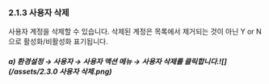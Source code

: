 ### 2.1.3 사용자 삭제

사용자 계정을 삭제할 수 있습니다. 삭제된 계정은 목록에서 제거되는 것이 아닌  Y or N 으로 활성화/비활성화 표기됩니다.

##### a\)    환경설정 → 사용자 → 사용자 액션 메뉴 → 사용자 삭제를 클릭합니다.![](/assets/2.3.0 사용자 삭제.png)



